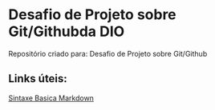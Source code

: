 # Desafio de Projeto sobre Git/Githubda DIO
Repositório criado para: Desafio de Projeto sobre Git/Github

## Links úteis:
[Sintaxe Basica Markdown](https://www.markdownguide.org/basic-syntax/)
